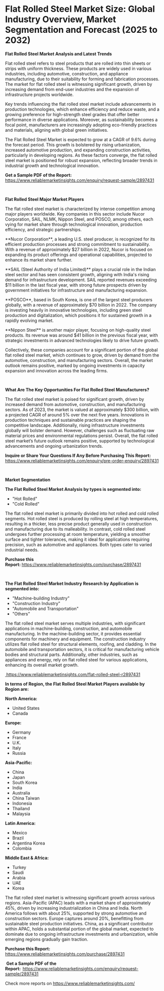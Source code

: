 <p><h1>Flat Rolled Steel Market Size: Global Industry Overview, Market Segmentation and Forecast (2025 to 2032)</h1></p><p><strong>Flat Rolled Steel Market Analysis and Latest Trends</strong></p>
<p><p>Flat rolled steel refers to steel products that are rolled into thin sheets or strips with uniform thickness. These products are widely used in various industries, including automotive, construction, and appliance manufacturing, due to their suitability for forming and fabrication processes. The market for flat rolled steel is witnessing significant growth, driven by increasing demand from end-user industries and the expansion of infrastructure projects worldwide.</p><p>Key trends influencing the flat rolled steel market include advancements in production technologies, which enhance efficiency and reduce waste, and a growing preference for high-strength steel grades that offer better performance in diverse applications. Moreover, as sustainability becomes a focal point, manufacturers are increasingly adopting eco-friendly practices and materials, aligning with global green initiatives.</p><p>The Flat Rolled Steel Market is expected to grow at a CAGR of 9.6% during the forecast period. This growth is bolstered by rising urbanization, increased automotive production, and expanding construction activities, particularly in developing regions. As these factors converge, the flat rolled steel market is positioned for robust expansion, reflecting broader trends in industrial growth and technological innovation.</p></p>
<p><strong>Get a Sample PDF of the Report:&nbsp;</strong> <a href="https://www.reliablemarketinsights.com/enquiry/request-sample/2897431?utm_campaign=2179&utm_medium=2&utm_source=Github&utm_content=ia&utm_term=15032025&utm_id=flat-rolled-steel">https://www.reliablemarketinsights.com/enquiry/request-sample/2897431</a></p>
<p>&nbsp;</p>
<p><strong>Flat Rolled Steel Major Market Players</strong></p>
<p><p>The flat rolled steel market is characterized by intense competition among major players worldwide. Key companies in this sector include Nucor Corporation, SAIL, NLMK, Nippon Steel, and POSCO, among others, each vying for market share through technological innovation, production efficiency, and strategic partnerships.</p><p>**Nucor Corporation**, a leading U.S. steel producer, is recognized for its efficient production processes and strong commitment to sustainability. With a revenue of approximately $27 billion in 2022, Nucor is focused on expanding its product offerings and operational capabilities, projected to enhance its market share further.</p><p>**SAIL (Steel Authority of India Limited)** plays a crucial role in the Indian steel sector and has seen consistent growth, aligning with India's rising demand for infrastructure development. SAIL reported revenues exceeding $11 billion in the last fiscal year, with strong future prospects driven by government initiatives for infrastructure and manufacturing expansion.</p><p>**POSCO**, based in South Korea, is one of the largest steel producers globally, with a revenue of approximately $70 billion in 2022. The company is investing heavily in innovative technologies, including green steel production and digitalization, which positions it for sustained growth in a rapidly evolving market.</p><p>**Nippon Steel** is another major player, focusing on high-quality steel products. Its revenue was around $41 billion in the previous fiscal year, with strategic investments in advanced technologies likely to drive future growth.</p><p>Collectively, these companies account for a significant portion of the global flat rolled steel market, which continues to grow, driven by demand from the automotive, construction, and manufacturing sectors. Overall, the market outlook remains positive, marked by ongoing investments in capacity expansion and innovation across the leading firms.</p></p>
<p>&nbsp;</p>
<p><strong>What Are The Key Opportunities For Flat Rolled Steel Manufacturers?</strong></p>
<p><p>The flat rolled steel market is poised for significant growth, driven by increased demand from automotive, construction, and manufacturing sectors. As of 2023, the market is valued at approximately $300 billion, with a projected CAGR of around 5% over the next five years. Innovations in production techniques and sustainable practices are shaping the competitive landscape. Additionally, rising infrastructure investments globally will bolster demand. However, challenges such as fluctuating raw material prices and environmental regulations persist. Overall, the flat rolled steel market’s future outlook remains positive, supported by technological advancements and ongoing urbanization trends.</p></p>
<p><strong>Inquire or Share Your Questions If Any Before Purchasing This Report:</strong> <a href="https://www.reliablemarketinsights.com/enquiry/pre-order-enquiry/2897431?utm_campaign=2179&utm_medium=2&utm_source=Github&utm_content=ia&utm_term=15032025&utm_id=flat-rolled-steel">https://www.reliablemarketinsights.com/enquiry/pre-order-enquiry/2897431</a></p>
<p>&nbsp;</p>
<p><strong>Market Segmentation</strong></p>
<p><strong>The Flat Rolled Steel Market Analysis by types is segmented into:</strong></p>
<p><ul><li>"Hot Rolled"</li><li>"Cold Rolled"</li></ul></p>
<p><p>The flat rolled steel market is primarily divided into hot rolled and cold rolled segments. Hot rolled steel is produced by rolling steel at high temperatures, resulting in a thicker, less precise product generally used in construction and manufacturing due to its malleability. In contrast, cold rolled steel undergoes further processing at room temperature, yielding a smoother surface and tighter tolerances, making it ideal for applications requiring precision, such as automotive and appliances. Both types cater to varied industrial needs.</p></p>
<p><strong>Purchase this Report:&nbsp;</strong><a href="https://www.reliablemarketinsights.com/purchase/2897431?utm_campaign=2179&utm_medium=2&utm_source=Github&utm_content=ia&utm_term=15032025&utm_id=flat-rolled-steel">https://www.reliablemarketinsights.com/purchase/2897431</a></p>
<p>&nbsp;</p>
<p><strong>The Flat Rolled Steel Market Industry Research by Application is segmented into:</strong></p>
<p><ul><li>"Machine-building Industry"</li><li>"Construction Industry"</li><li>"Automobile and Transportation"</li><li>"Others"</li></ul></p>
<p><p>The flat rolled steel market serves multiple industries, with significant applications in machine-building, construction, and automobile manufacturing. In the machine-building sector, it provides essential components for machinery and equipment. The construction industry utilizes flat rolled steel for structural elements, roofing, and cladding. In the automobile and transportation sectors, it is critical for manufacturing vehicle bodies and structural parts. Additionally, other industries, such as appliances and energy, rely on flat rolled steel for various applications, enhancing its overall market growth.</p></p>
<p><a href="https://www.reliablemarketinsights.com/flat-rolled-steel-r2897431?utm_campaign=2179&utm_medium=2&utm_source=Github&utm_content=ia&utm_term=15032025&utm_id=flat-rolled-steel">&nbsp;https://www.reliablemarketinsights.com/flat-rolled-steel-r2897431</a></p>
<p><strong>In terms of Region, the Flat Rolled Steel Market Players available by Region are:</strong></p>
<p>
    <p> <strong> North America: </strong>
        <ul>
            <li>United States</li>
            <li>Canada</li>
        </ul>
        </p> 
    <p> <strong> Europe: </strong>
        <ul>
            <li>Germany</li>
            <li>France</li>
            <li>U.K.</li>
            <li>Italy</li>
            <li>Russia</li>
        </ul>
        </p> 
    <p> <strong> Asia-Pacific: </strong>
        <ul>
            <li>China</li>
            <li>Japan</li>
            <li>South Korea</li>
            <li>India</li>
            <li>Australia</li>
            <li>China Taiwan</li>
            <li>Indonesia</li>
            <li>Thailand</li>
            <li>Malaysia</li>
        </ul>
        </p> 
    <p> <strong> Latin America: </strong>
        <ul>
            <li>Mexico</li>
            <li>Brazil</li>
            <li>Argentina Korea</li>
            <li>Colombia</li>
        </ul>
        </p> 
    <p> <strong> Middle East & Africa: </strong>
        <ul>
            <li>Turkey</li>
            <li>Saudi</li>
            <li>Arabia</li>
            <li>UAE</li>
            <li>Korea</li>
        </ul>
    </p>
    </p>
<p><p>The flat rolled steel market is witnessing significant growth across various regions. Asia-Pacific (APAC) leads with a market share of approximately 45%, driven by increasing industrialization in China and India. North America follows with about 25%, supported by strong automotive and construction sectors. Europe captures around 20%, benefitting from sustainable steel production initiatives. China, as a significant contributor within APAC, holds a substantial portion of the global market, expected to dominate due to ongoing infrastructure investments and urbanization, while emerging regions gradually gain traction.</p></p>
<p><strong>Purchase this Report: </strong><a href="https://www.reliablemarketinsights.com/purchase/2897431?utm_campaign=2179&utm_medium=2&utm_source=Github&utm_content=ia&utm_term=15032025&utm_id=flat-rolled-steel">https://www.reliablemarketinsights.com/purchase/2897431</a></p>
<p>&nbsp;<strong>Get a Sample PDF of the Report:&nbsp;&nbsp;</strong><a href="https://www.reliablemarketinsights.com/enquiry/request-sample/2897431?utm_campaign=2179&utm_medium=2&utm_source=Github&utm_content=ia&utm_term=15032025&utm_id=flat-rolled-steel">https://www.reliablemarketinsights.com/enquiry/request-sample/2897431</a></p>
<p><strong></strong></p>
<p>Check more reports on <a href="https://www.reliablemarketinsights.com/?utm_campaign=2179&utm_medium=2&utm_source=Github&utm_content=ia&utm_term=15032025&utm_id=flat-rolled-steel">https://www.reliablemarketinsights.com/</a></p>